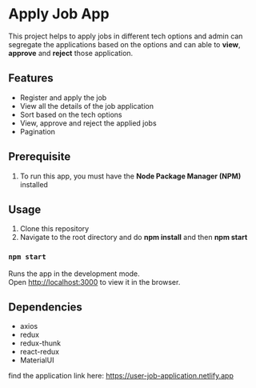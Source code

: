 # Apply Job App

This project helps to apply jobs in different tech options and admin can segregate the applications based on the options and can able to **view**, **approve** and **reject** those application.

## Features

- Register and apply the job
- View all the details of the job application
- Sort based on the tech options
- View, approve and reject the applied jobs
- Pagination

## Prerequisite
1. To run this app, you must have the **Node Package Manager (NPM)** installed


## Usage

1. Clone this repository
2. Navigate to the root directory and do **npm install** and then **npm start**


### `npm start`

Runs the app in the development mode.\
Open [http://localhost:3000](http://localhost:3000) to view it in the browser.

## Dependencies

- axios 
- redux 
- redux-thunk 
- react-redux 
- MaterialUI 

find the application link here:
https://user-job-application.netlify.app








